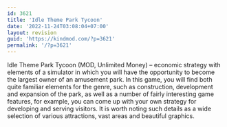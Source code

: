 ```yaml
---
id: 3621
title: 'Idle Theme Park Tycoon'
date: '2022-11-24T03:08:04+07:00'
layout: revision
guid: 'https://kindmod.com/?p=3621'
permalink: '/?p=3621'
---
```


Idle Theme Park Tycoon (MOD, Unlimited Money) – economic strategy with elements of a simulator in which you will have the opportunity to become the largest owner of an amusement park. In this game, you will find both quite familiar elements for the genre, such as construction, development and expansion of the park, as well as a number of fairly interesting game features, for example, you can come up with your own strategy for developing and serving visitors. It is worth noting such details as a wide selection of various attractions, vast areas and beautiful graphics.
